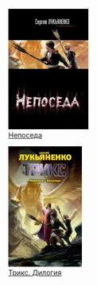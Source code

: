 ![](Непоседа.jpg)  
[Непоседа](Непоседа.txt)

![](Трикс.%20Дилогия.jpg)  
[Трикс. Дилогия](Трикс.%20Дилогия.txt)
